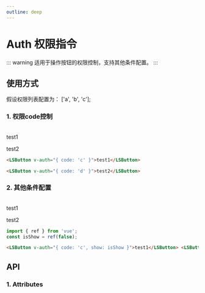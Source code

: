 ```yaml
---
outline: deep
---
```


# Auth 权限指令

::: warning 适用于操作按钮的权限控制，支持其他条件配置。
:::

## 使用方式

假设权限列表配置为： ['a', 'b', 'c'];

### 1. 权限code控制

<br />
<LSButton v-auth="{ code: 'c' }">test1</LSButton>

<LSButton v-auth="{ code: 'd' }">test2</LSButton>

```html
<LSButton v-auth="{ code: 'c' }">test1</LSButton>

<LSButton v-auth="{ code: 'd' }">test2</LSButton>
```

### 2. 其他条件配置

<br />
<LSButton v-auth="{ code: 'c', show: isShow }">test1</LSButton>

<LSButton v-auth="{ code: 'c', show: !isShow }">test2</LSButton>

```js
import { ref } from 'vue';
const isShow = ref(false);
```

```html
<LSButton v-auth="{ code: 'c', show: isShow }">test1</LSButton> <LSButton v-auth="{ code: 'c', show: !isShow }">test2</LSButton>
```

## API

### 1. Attributes

<ApiIntro :tableColumn="tableColumn" :tableData="tableData" />

<script setup>
import { tableColumn } from '../../constant';
import { ref } from 'vue'; 
const isShow = ref(false);

const tableData = ref([
  {
    name: 'code',
    desc: '权限code',
    type: 'string',
    default: '-',
  },
  {
    name: 'show',
    desc: '其他条件判断配置',
    type: 'boolean',
    default: '-',
  }
])
</script>
